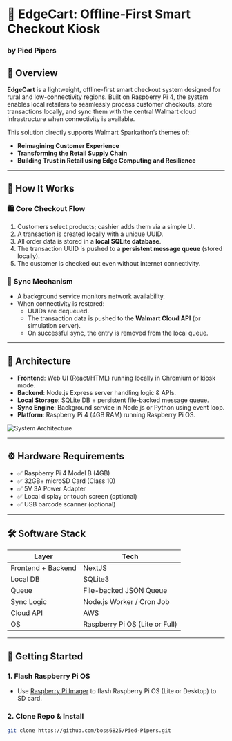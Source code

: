 # 🧾 EdgeCart: Offline-First Smart Checkout Kiosk  
### by Pied Pipers

## 🌟 Overview

**EdgeCart** is a lightweight, offline-first smart checkout system designed for rural and low-connectivity regions. Built on Raspberry Pi 4, the system enables local retailers to seamlessly process customer checkouts, store transactions locally, and sync them with the central Walmart cloud infrastructure when connectivity is available.

This solution directly supports Walmart Sparkathon’s themes of:
- **Reimagining Customer Experience**
- **Transforming the Retail Supply Chain**
- **Building Trust in Retail using Edge Computing and Resilience**

---

## 🧠 How It Works

### 🛍️ Core Checkout Flow
1. Customers select products; cashier adds them via a simple UI.
2. A transaction is created locally with a unique UUID.
3. All order data is stored in a **local SQLite database**.
4. The transaction UUID is pushed to a **persistent message queue** (stored locally).
5. The customer is checked out even without internet connectivity.

### 🔁 Sync Mechanism
- A background service monitors network availability.
- When connectivity is restored:
  - UUIDs are dequeued.
  - The transaction data is pushed to the **Walmart Cloud API** (or simulation server).
  - On successful sync, the entry is removed from the local queue.

---

## 🧱 Architecture

- **Frontend**: Web UI (React/HTML) running locally in Chromium or kiosk mode.
- **Backend**: Node.js Express server handling logic & APIs.
- **Local Storage**: SQLite DB + persistent file-backed message queue.
- **Sync Engine**: Background service in Node.js or Python using event loop.
- **Platform**: Raspberry Pi 4 (4GB RAM) running Raspberry Pi OS.

![System Architecture](docs/EdgeCart_architecture.png)

---

## ⚙️ Hardware Requirements

- ✅ Raspberry Pi 4 Model B (4GB)
- ✅ 32GB+ microSD Card (Class 10)
- ✅ 5V 3A Power Adapter
- ✅ Local display or touch screen (optional)
- ✅ USB barcode scanner (optional)

---

## 🛠️ Software Stack

| Layer              | Tech         |
|--------------------|--------------|
| Frontend + Backend | NextJS |
| Local DB           | SQLite3 |
| Queue              | File-backed JSON Queue |
| Sync Logic         | Node.js Worker / Cron Job |
| Cloud API          | AWS |
| OS                 | Raspberry Pi OS (Lite or Full) |

---

## 🚀 Getting Started

### 1. Flash Raspberry Pi OS
- Use [Raspberry Pi Imager](https://www.raspberrypi.com/software/) to flash Raspberry Pi OS (Lite or Desktop) to SD card.

### 2. Clone Repo & Install
```bash
git clone https://github.com/boss6825/Pied-Pipers.git

